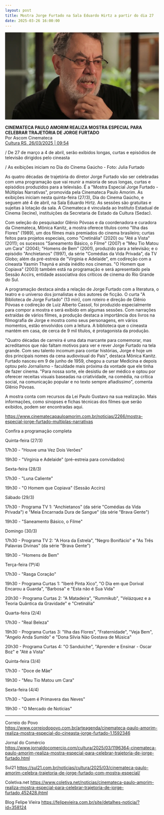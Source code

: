 ```yaml
---
layout: post
title: Mostra Jorge Furtado na Sala Eduardo Hirtz a partir do dia 27
date: 2025-03-26 16:00:00
---
```

![](/uploads/jorge-2025.jpg)

**CINEMATECA PAULO AMORIM REALIZA MOSTRA ESPECIAL PARA CELEBRAR TRAJETÓRIA DE JORGE FURTADO**\
Por Ascom Cinemateca\
[Cultura RS, 26/03/2025 | 09:54](https://cultura.rs.gov.br/cinemateca-paulo-amorim-realiza-mostra-especial-para-celebrar-trajetoria-de-jorge-furtado)

[](https://cultura.rs.gov.br/cinemateca-paulo-amorim-realiza-mostra-especial-para-celebrar-trajetoria-de-jorge-furtado)/ De 27 de março a 4 de abril, serão exibidos longas, curtas e episódios de televisão dirigidos pelo cineasta

/ As exibições iniciam no Dia do Cinema Gaúcho - Foto: Julia Furtado

As quatro décadas de trajetória do diretor Jorge Furtado vão ser celebradas com uma programação que vai reunir a maioria de seus longas, curtas e episódios produzidos para a televisão. É a "Mostra Especial Jorge Furtado - Múltiplas Narrativas", promovida pela Cinemateca Paulo Amorim. As exibições iniciam nesta quinta-feira (27/3), Dia do Cinema Gaúcho, e seguem até 4 de abril, na Sala Eduardo Hirtz. As sessões são gratuitas e sujeitas à lotação da sala. A Cinemateca é vinculada ao Instituto Estadual de Cinema (Iecine), instituições da Secretaria de Estado da Cultura (Sedac).

Com seleção do pesquisador Glênio Póvoas e da coordenadora e curadora da Cinemateca, Mônica Kanitz, a mostra oferece títulos como "Ilha das Flores" (1989), um dos filmes mais premiados do cinema brasileiro; curtas feitos para projetos especiais, como "Cretinália" (2020) ou "Até a Vista" (2011); os sucessos "Saneamento Básico, o Filme" (2007) e "Meu Tio Matou um Cara" (2004); "Homens de Bem" (2001), produzido para a televisão; e o episódio "Anchietanos" (1997), da série "Comédias da Vida Privada", da TV Globo; além da pré-estreia de "Virginia e Adelaide", em codireção com a cineasta Yasmin Thayná e ainda inédito nos cinemas. "O Homem que Copiava" (2003) também está na programação e será apresentado pela Sessão Accirs, entidade associativa dos críticos de cinema do Rio Grande do Sul.

A programação destaca ainda a relação de Jorge Furtado com a literatura, o teatro e o universo dos jornalistas e dos autores de ficção. O curta "A Biblioteca de Jorge Furtado" (13 min), com roteiro e direção de Glênio Póvoas e codireção de Luiz Alberto Cassol, foi produzido especialmente para compor a mostra e será exibido em algumas sessões. Com narrações extraídas de vários filmes, a produção destaca a importância dos livros na filmografia de Jorge e mostra como seus personagens, em vários momentos, estão envolvidos com a leitura. A biblioteca que o cineasta mantém em casa, de cerca de 9 mil títulos, é protagonista da produção.

"Quatro décadas de carreira é uma data marcante para comemorar, mas acreditamos que não faltam motivos para ver e rever Jorge Furtado na tela grande. Com seu talento incomum para contar histórias, Jorge é hoje um dos principais nomes da cena audiovisual do País", destaca Mônica Kanitz. Furtado nasceu em 9 de junho de 1959, chegou a cursar Medicina e depois optou pelo Jornalismo - faculdade mais próxima da vontade que ele tinha de fazer cinema. "Para nossa sorte, ele desistiu de ser médico e optou por oferecer receitas visuais baseadas na criatividade, na comédia, na crítica social, na comunicação popular e no texto sempre afiadíssimo", comenta Glênio Póvoas.

A mostra conta com recursos da Lei Paulo Gustavo na sua realização. Mais informações, como sinopses e fichas técnicas dos filmes que serão exibidos, podem ser encontradas aqui.

https://www.cinematecapauloamorim.com.br/noticias/2266/mostra-especial-jorge-furtado-multiplas-narrativas

Confira a programação completa

Quinta-feira (27/3)

17h30 - "Houve uma Vez Dois Verões"

19h30 - "Virginia e Adelaide" (pré-estreia para convidados)

Sexta-feira (28/3)

17h30 - "Luna Caliente"

19h30 - "O Homem que Copiava" (Sessão Accirs)

Sábado (29/3)

17h30 - Programa TV 1: "Anchietanos" (da série "Comédias da Vida Privada") e "Meia Encarnada Dura de Sangue" (da série "Brava Gente")

19h30 - "Saneamento Básico, o Filme"

Domingo (30/3)

17h30 - Programa TV 2: "A Hora da Estrela", "Negro Bonifácio" e "As Três Palavras Divinas" (da série "Brava Gente")

19h30 - "Homens de Bem"

Terça-feira (1º/4)

17h30 - "Rasga Coração"

19h30 - Programa Curtas 1: "Iberê Pinta Xico", "O Dia em que Dorival Encarou a Guarda", "Barbosa" e "Esta não é Sua Vida"

20h30 - Programa Curtas 2: "A Matadeira", "Rummikub", "Velázquez e a Teoria Quântica da Gravidade" e "Cretinália"

Quarta-feira (2/4)

17h30 - "Real Beleza"

19h30 - Programa Curtas 3: "Ilha das Flores", "Fraternidade", "Veja Bem", "Angelo Anda Sumido" e "Dona Silvia Não Gostava de Música"

20h30 - Programa Curtas 4: "O Sanduíche", "Aprender e Ensinar - Oscar Boz" e "Até a Vista"

Quinta-feira (3/4)

17h30 - "Doce de Mãe"

19h30 - "Meu Tio Matou um Cara"

Sexta-feira (4/4)

17h30 - "Quem é Primavera das Neves"

19h30 - "O Mercado de Notícias"

- - -

Correio do Povo
https://www.correiodopovo.com.br/arteagenda/cinemateca-paulo-amorim-realiza-mostra-especial-do-cineasta-jorge-furtado-1.1592346

Jornal do Comércio
https://www.jornaldocomercio.com/cultura/2025/03/1196364-cinemateca-paulo-amorim-realiza-mostra-especial-para-celebrar-trajetoria-de-jorge-furtado.html

Sul21
https://sul21.com.br/noticias/cultura/2025/03/cinemateca-paulo-amorim-celebra-trajetoria-de-jorge-furtado-com-mostra-especial/

Coletiva.net
https://www.coletiva.net/noticias/cinemateca-paulo-amorim-realiza-mostra-especial-para-celebrar-trajetoria-de-jorge-furtado,452428.jhtml

Blog Felipe Vieira
https://felipevieira.com.br/site/detalhes-noticia/?id=358124
